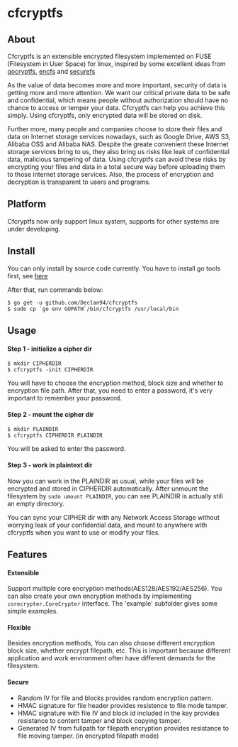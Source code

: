 # cfcryptfs



## About

Cfcryptfs is an extensible encrypted filesystem implemented on FUSE (Filesystem in User Space) for linux, 
inspired by some excellent ideas from [gocryptfs](https://github.com/rfjakob/gocryptfs), [encfs](https://github.com/vgough/encfs) and [securefs](https://github.com/netheril96/securefs)

As the value of data becomes more and more important, security of data is getting more and more attention. We want our critical private data to be safe and confidential, which means people without authorization should have no chance to access or temper your data. Cfcryptfs can help you achieve this simply. Using cfcryptfs, only encrypted data will be stored on disk.

Further more, many people and companies choose to store their files and data on Internet storage services nowadays, such as Google Drive, AWS S3, Alibaba OSS and Alibaba NAS. Despite the greate convenient these Internet storage services bring to us, they also bring us risks like leak of confidential data, malicious tampering of data. Using cfcryptfs can avoid these risks by encrypting your files and data in a total secure way before uploading them to those internet storage services. Also, the process of encryption and decryption is transparent to users and programs. 

## Platform

Cfcryptfs now only support linux system, supports for other systems are under developing.

## Install

You can only install by source code currently. You have to install go tools first, see [here](https://golang.org/doc/install#install)

After that, run commands below:
```
$ go get -u github.com/Declan94/cfcryptfs
$ sudo cp `go env GOPATH`/bin/cfcryptfs /usr/local/bin
```

## Usage

#### Step 1 - initialize a cipher dir
```
$ mkdir CIPHERDIR
$ cfcryptfs -init CIPHERDIR
```
You will have to choose the encryption method, block size and whether to encryption file path.
After that, you need to enter a password, it's very important to remember your password.

#### Step 2 - mount the cipher dir
```
$ mkdir PLAINDIR
$ cfcryptfs CIPHERDIR PLAINDIR
```
You will be asked to enter the password.

#### Step 3 - work in plaintext dir
Now you can work in the PLAINDIR as usual, while your files will be encrypted and stored in CIPHERDIR automatically.
After unmount the filesystem by ```sudo umount PLAINDIR```, you can see PLAINDIR is actually still an empty directory.

You can sync your CIPHER dir with any Network Access Storage without worrying leak of your confidential data, and mount to anywhere with cfcryptfs when you want to use or modify your files.

## Features

#### Extensible
Support multiple core encryption methods(AES128/AES192/AES256).  You can also create your own encryption methods by implementing ```corecrypter.CoreCrypter``` interface. The 'example' subfolder gives some simple examples.

#### Flexible
Besides encryption methods, You can also choose different encryption block size, whether encrypt filepath, etc. This is important because different application and work environment often have different demands for the filesystem.

#### Secure
* Random IV for file and blocks provides random encryption pattern.
* HMAC signature for file header provides resistence to file mode tamper. 
* HMAC signature with file IV and block id included in the key provides resistance to content tamper and block copying tamper.
* Generated IV from fullpath for filepath encryption provides resistance to file moving tamper. (in encrypted filepath mode)



